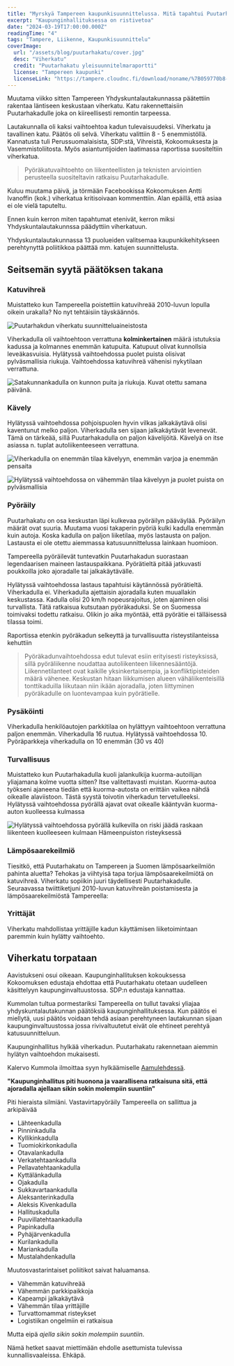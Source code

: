 ```yaml
---
title: "Myrskyä Tampereen kaupunkisuunnittelussa. Mitä tapahtui Puutarhakadulle?"
excerpt: "Kaupunginhallituksessa on ristivetoa"
date: "2024-03-19T17:00:00.000Z"
readingTime: "4"
tags: "Tampere, Liikenne, Kaupunkisuunnittelu"
coverImage:
  url: "/assets/blog/puutarhakatu/cover.jpg"
  desc: "Viherkatu"
  credit: "Puutarhakatu yleisuunnitelmaraportti"
  license: "Tampereen kaupunki"
  licenseLink: "https://tampere.cloudnc.fi/download/noname/%7B059770b8-7ab4-4cbb-b6c5-39121af9d612%7D/8301762"
---
```


Muutama viikko sitten Tampereen Yhdyskuntalautakunnassa päätettiin rakentaa läntiseen keskustaan viherkatu. Katu rakennettaisiin Puutarhakadulle joka on kiireellisesti remontin tarpeessa.

Lautakunnalla oli kaksi vaihtoehtoa kadun tulevaisuudeksi. Viherkatu ja tavallinen katu. Päätös oli selvä. Viherkatu valittiin 8 - 5 enemmistöllä. Kannatusta tuli Perussuomalaisista, SDP:stä, Vihreistä, Kokoomuksesta ja Vasemmistoliitosta. Myös asiantuntijoiden laatimassa raportissa suositeltiin viherkatua.

> Pyöräkatuvaihtoehto on liikenteellisten ja teknisten arviointien perusteella suositeltavin ratkaisu Puutarhakadulle.

Kuluu muutama päivä, ja törmään Facebookissa Kokoomuksen Antti Ivanoffin (kok.) viherkatua kritisoivaan kommenttiin. Alan epäillä, että asiaa ei ole vielä taputeltu.

Ennen kuin kerron miten tapahtumat etenivät, kerron miksi Yhdyskuntalautakunnssa päädyttiin viherkatuun.

<infocard label="Yhdyskuntalautakunta">Yhdyskuntalautakunnassa 13 puolueiden valitsemaa kaupunkikehitykseen perehtynyttä poliitikkoa päättää mm. katujen suunnittelusta.</infocard>

## Seitsemän syytä päätöksen takana

### Katuvihreä

Muistatteko kun Tampereella poistettiin katuvihreää 2010-luvun lopulla oikein urakalla? No nyt tehtäisiin täyskäännös.

![Puutarhakdun viherkatu suunnitteluaineistosta](/assets/blog/puutarhakatu/viherkatu-piirretty.jpg)

Viherkadulla oli vaihtoehtoon verrattuna **kolminkertainen** määrä istutuksia kadussa ja kolmannes enemmän katupuita. Katupuut olivat kunnollsia leveäkasvuisia. Hylätyssä vaihtoehdossa puolet puista olisivat pylväsmallisia riukuja. Vaihtoehdossa katuvihreä vähenisi nykytilaan verrattuna.

![Satakunnankadulla on kunnon puita ja riukuja. Kuvat otettu samana päivänä.](/assets/blog/puutarhakatu/pylvasvaahterat.jpg)

### Kävely

Hylätyssä vaihtoehdossa pohjoispuolen hyvin vilkas jalkakäytävä olisi kaventunut melko paljon. Viherkadulla sen sijaan jalkakäytävät levenevät. Tämä on tärkeää, sillä Puutarhakadulla on paljon kävelijöitä. Kävelyä on itse asiassa n. tuplat autoliikenteeseen verrattuna.

![Viherkadulla on enemmän tilaa kävelyyn, enemmän varjoa ja enemmän pensaita](/assets/blog/puutarhakatu/kavely-viherkatu.jpg)

![Hylätyssä vaihtoehdossa on vähemmän tilaa kävelyyn ja puolet puista on pylväsmallisia](/assets/blog/puutarhakatu/kavely-vaihtoehto.jpg)

### Pyöräily

Puutarhakatu on osa keskustan läpi kulkevaa pyöräilyn pääväylää. Pyöräilyn määrät ovat suuria. Muutama vuosi takaperin pyöriä kulki kadulla enemmän kuin autoja. Koska kadulla on paljon liiketilaa, myös lastausta on paljon. Lastausta ei ole otettu aiemmassa katusuunnittelussa lainkaan huomioon.

Tampereella pyöräilevät tuntevatkin Puutarhakadun suorastaan legendaarisen maineen lastauspaikkana. Pyörätieltä pitää jatkuvasti poukkoilla joko ajoradalle tai jalkakäytävälle.

<tweet id="1336257586191085569"></tweet>

Hylätyssä vaihtoehdossa lastaus tapahtuisi käytännössä pyörätieltä. Viherkadulla ei. Viherkadulla ajettaisin ajoradalla kuten muuallakin keskustassa. Kadulla olisi 20 km/h nopeusrajoitus, joten ajaminen olisi turvallista. Tätä ratkaisua kutsutaan pyöräkaduksi. Se on Suomessa toimivaksi todettu ratkaisu. Olikin jo aika myöntää, että pyörätie ei tälläisessä tilassa toimi.

Raportissa etenkin pyöräkadun selkeyttä ja turvallisuutta risteystilanteissa kehuttiin

> Pyöräkadunvaihtoehdossa edut tulevat esiin erityisesti risteyksissä, sillä pyöräliikenne noudattaa autoliikenteen liikennesääntöjä. Liikennetilanteet ovat kaikille yksinkertaisempia, ja konfliktipisteiden määrä vähenee. Keskustan hitaan liikkumisen alueen vähäliikenteisillä tonttikaduilla liikutaan niin ikään ajoradalla, joten liittyminen pyöräkadulle on luontevampaa kuin pyörätielle.

### Pysäköinti

Viherkadulla henkilöautojen parkkitilaa on hylättyyn vaihtoehtoon verrattuna paljon enemmän. Viherkadulla 16 ruutua. Hylätyssä vaihtoehdossa 10. Pyöräparkkeja viherkadulla on 10 enemmän (30 vs 40)

### Turvallisuus

Muistatteko kun Puutarhakadulla kuoli jalankulkija kuorma-autoilijan yliajamana kolme vuotta sitten? Itse valitettavasti muistan. Kuorma-autoa työkseni ajaneena tiedän että kuorma-autosta on erittäin vaikea nähdä oikealle alaviistoon. Tästä syystä toivotin viherkadun tervetulleeksi. Hylätyssä vaihtoehdossa pyörällä ajavat ovat oikealle kääntyvän kuorma-auton kuolleessa kulmassa

![Hylätyssä vaihtoehdossa pyörällä kulkevilla on riski jäädä raskaan liikenteen kuolleeseen kulmaan Hämeenpuiston risteyksessä](/assets/blog/puutarhakatu/tormays.jpg)

### Lämpösaarekeilmiö

Tiesitkö, että Puutarhakatu on Tampereen ja Suomen lämpösaarkeilmiön pahinta aluetta? Tehokas ja viihtyisä tapa torjua lämpösaarekeilmiötä on katuvihreä. Viherkatu sopiikin juuri täydellisesti Puutarhakadulle. Seuraavassa twiittiketjuni 2010-luvun katuvihreän poistamisesta ja lämpösaarekeilmiöstä Tampereella:

<tweet id="1595888229575704584"></tweet>

### Yrittäjät

Viherkatu mahdollistaa yrittäjille kadun käyttämisen liiketoimintaan paremmin kuin hylätty vaihtoehto.

## Viherkatu torpataan

Aavistukseni osui oikeaan. Kaupunginhallituksen kokouksessa Kokoomuksen edustaja ehdottaa että Puutarhakatu otetaan uudelleen käsittelyyn kaupunginvaltuustossa. SDP:n edustaja kannattaa.

Kummolan tultua pormestariksi Tampereella on tullut tavaksi yliajaa yhdyskuntalautakunnan päätöksiä kaupunginhallituksessa. Kun päätös ei miellytä, uusi päätös voidaan tehdä asiaan perehtyneen lautakunnan sijaan kaupunginvaltuustossa jossa rivivaltuutetut eivät ole ehtineet perehtyä katusuunnitteluun.

Kaupunginhallitus hylkää viherkadun. Puutarhakatu rakennetaan aiemmin hylätyn vaihtoehdon mukaisesti.

Kalervo Kummola ilmoittaa syyn hylkäämiselle [Aamulehdessä](https://www.aamulehti.fi/tampere/art-2000010302411.html).

**"Kaupunginhallitus piti huonona ja vaarallisena ratkaisuna sitä, että ajoradalla ajellaan sikin sokin molempiin suuntiin"**

Piti hieraista silmiäni. Vastavirtapyöräily Tampereella on sallittua ja arkipäivää

- Lähteenkadulla
- Pinninkadulla
- Kyllikinkadulla
- Tuomiokirkonkadulla
- Otavalankadulla
- Verkatehtaankadulla
- Pellavatehtaankadulla
- Kyttälänkadulla
- Ojakadulla
- Sukkavartaankadulla
- Aleksanterinkadulla
- Aleksis Kivenkadulla
- Hallituskadulla
- Puuvillatehtaankadulla
- Papinkadulla
- Pyhäjärvenkadulla
- Kurilankadulla
- Mariankadulla
- Mustalahdenkadulla

Muutosvastarintaiset poliitikot saivat haluamansa.

- Vähemmän katuvihreää
- Vähemmän parkkipaikkoja
- Kapeampi jalkakäytävä
- Vähemmän tilaa yrittäjille
- Turvattomammat risteykset
- Logistiikan ongelmiin ei ratkaisua

Mutta eipä _ajella sikin sokin molempiin suuntiin_.

Nämä hetket saavat miettimään ehdolle asettumista tulevissa kunnallisvaaleissa. Ehkäpä.
